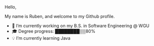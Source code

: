Hello,

My name is Ruben, and welcome to my Github profile.

- 🔭 I’m currently working on my B.S. in Software Engineering @ WGU
- 🎓 Degree progress: ████████▒▒80%
- 💡 I’m currently learning Java
